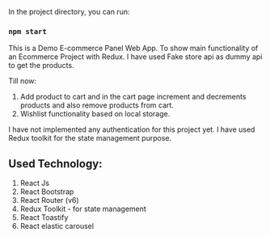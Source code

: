 In the project directory, you can run:

### `npm start`

This is a Demo E-commerce Panel Web App. To show main functionality of an Ecommerce Project with Redux. I have used Fake store api as dummy api to get the products.

Till now:
1. Add product to cart and in the cart page increment and decrements products and also remove products from cart.
2. Wishlist functionality based on local storage.

I have not implemented any authentication for this project yet. I have used Redux toolkit for the state management purpose.

## Used Technology:

1. React Js
2. React Bootstrap
3. React Router (v6)
4. Redux Toolkit - for state management
5. React Toastify
6. React elastic carousel

